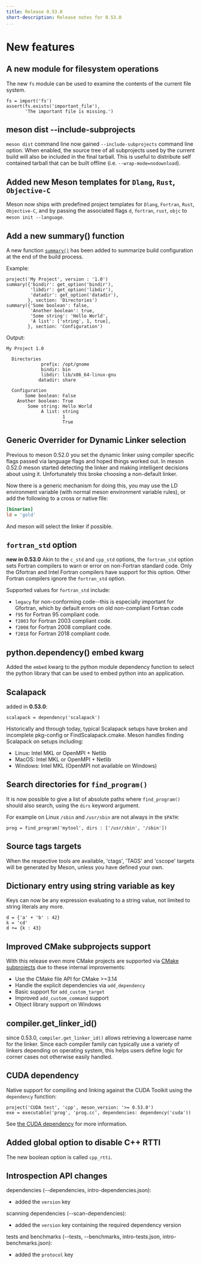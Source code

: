 ```yaml
---
title: Release 0.53.0
short-description: Release notes for 0.53.0
...
```


# New features

## A new module for filesystem operations

The new `fs` module can be used to examine the contents of the current
file system.

```meson
fs = import('fs')
assert(fs.exists('important_file'),
       'The important file is missing.')
```

## meson dist --include-subprojects

`meson dist` command line now gained `--include-subprojects` command line option.
When enabled, the source tree of all subprojects used by the current build will
also be included in the final tarball. This is useful to distribute self contained
tarball that can be built offline (i.e. `--wrap-mode=nodownload`).

## Added new Meson templates for `Dlang`, `Rust`, `Objective-C`

Meson now ships with predefined project templates for `Dlang`,
`Fortran`, `Rust`, `Objective-C`, and by passing the associated flags `d`,
`fortran`, `rust`, `objc` to `meson init --language`.

## Add a new summary() function

A new function [`summary()`](Reference-manual.md#summary) has been added to
summarize build configuration at the end of the build process.

Example:
```meson
project('My Project', version : '1.0')
summary({'bindir': get_option('bindir'),
         'libdir': get_option('libdir'),
         'datadir': get_option('datadir'),
        }, section: 'Directories')
summary({'Some boolean': false,
         'Another boolean': true,
         'Some string': 'Hello World',
         'A list': ['string', 1, true],
        }, section: 'Configuration')
```

Output:
```
My Project 1.0

  Directories
             prefix: /opt/gnome
             bindir: bin
             libdir: lib/x86_64-linux-gnu
            datadir: share

  Configuration
       Some boolean: False
    Another boolean: True
        Some string: Hello World
             A list: string
                     1
                     True
```

## Generic Overrider for Dynamic Linker selection

Previous to meson 0.52.0 you set the dynamic linker using compiler specific
flags passed via language flags and hoped things worked out. In meson 0.52.0
meson started detecting the linker and making intelligent decisions about
using it. Unfortunately this broke choosing a non-default linker.

Now there is a generic mechanism for doing this, you may use the LD
environment variable (with normal meson environment variable rules), or add
the following to a cross or native file:

```ini
[binaries]
ld = 'gold'
```

And meson will select the linker if possible.

## `fortran_std` option

**new in 0.53.0**
Akin to the `c_std` and `cpp_std` options, the `fortran_std` option sets Fortran compilers to warn or error on non-Fortran standard code.
Only the Gfortran and Intel Fortran compilers have support for this option.
Other Fortran compilers ignore the `fortran_std` option.

Supported values for `fortran_std` include:

* `legacy` for non-conforming code--this is especially important for Gfortran, which by default errors on old non-compliant Fortran code
* `f95` for Fortran 95 compliant code.
* `f2003` for Fortran 2003 compliant code.
* `f2008` for Fortran 2008 compliant code.
* `f2018` for Fortran 2018 compliant code.

## python.dependency() embed kwarg

Added the `embed` kwarg to the python module dependency function to select
the python library that can be used to embed python into an application.

## Scalapack

added in **0.53.0**:

```meson
scalapack = dependency('scalapack')
```

Historically and through today, typical Scalapack setups have broken and incomplete pkg-config or
FindScalapack.cmake. Meson handles finding Scalapack on setups including:

* Linux: Intel MKL or OpenMPI + Netlib
* MacOS: Intel MKL or OpenMPI + Netlib
* Windows: Intel MKL (OpenMPI not available on Windows)

## Search directories for `find_program()`

It is now possible to give a list of absolute paths where `find_program()` should
also search, using the `dirs` keyword argument.

For example on Linux `/sbin` and `/usr/sbin` are not always in the `$PATH`:
```meson
prog = find_program('mytool', dirs : ['/usr/sbin', '/sbin'])
```

## Source tags targets

When the respective tools are available, 'ctags', 'TAGS' and 'cscope'
targets will be generated by Meson, unless you have defined your own.

## Dictionary entry using string variable as key

Keys can now be any expression evaluating to a string value, not limited
to string literals any more.
```meson
d = {'a' + 'b' : 42}
k = 'cd'
d += {k : 43}
```

## Improved CMake subprojects support

With this release even more CMake projects are supported via
[CMake subprojects](CMake-module.md#cmake-subprojects) due to these internal
improvements:

- Use the CMake file API for CMake >=3.14
- Handle the explicit dependencies via `add_dependency`
- Basic support for `add_custom_target`
- Improved `add_custom_command` support
- Object library support on Windows

## compiler.get_linker_id()

since 0.53.0, `compiler.get_linker_id()` allows retrieving a lowercase name for the linker.
Since each compiler family can typically use a variety of linkers depending on operating system,
this helps users define logic for corner cases not otherwise easily handled.

## CUDA dependency

Native support for compiling and linking against the CUDA Toolkit using 
the `dependency` function: 

```meson
project('CUDA test', 'cpp', meson_version: '>= 0.53.0')
exe = executable('prog', 'prog.cc', dependencies: dependency('cuda'))
```

See [the CUDA dependency](Dependencies.md#cuda) for more information.

## Added global option to disable C++ RTTI

The new boolean option is called `cpp_rtti`.

## Introspection API changes

dependencies (--dependencies, intro-dependencies.json):
- added the `version` key

scanning dependencies (--scan-dependencies):
- added the `version` key containing the required dependency version

tests and benchmarks (--tests, --benchmarks, intro-tests.json,
intro-benchmarks.json):
- added the `protocol` key

